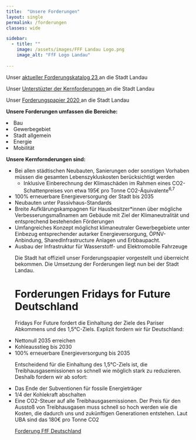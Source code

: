 ```yaml
---
title:  "Unsere Forderungen"
layout: single
permalink: /forderungen
classes: wide

sidebar:
  - title: ""
    image: /assets/images/FFF Landau Logo.png
    image_alt: "FfF Logo Landau"
    
---
```


Unser <a href="assets/pdf/Forderungskatalog Stand 01.01.23 Klimastreik Landau.pdf" target="_blank"> aktueller Forderungskatalog 23 </a> an die Stadt Landau
<a href="/assets/pdf/ForderungenLandauDez2020.pdf" target="_blank"> </a> <br>

Unser <a href="assets/pdf/Brief Forderungen Bündnis final.pdf" target="_blank"> Unterstüzter der Kernforderungen </a> an die Stadt Landau
<a href="/assets/pdf/ForderungenLandauDez2020.pdf" target="_blank"> </a> <br>

Unser <a href="/assets/pdf/ForderungenLandauDez2020.pdf" target="_blank"> Forderungspapier 2020 </a> an die Stadt Landau
<a href="/assets/pdf/ForderungenLandauDez2020.pdf" target="_blank"> </a> <br>

<p> </p>

<b> Unsere Forderungen umfassen die Bereiche: </b> 
  <li> Bau
  <li> Gewerbegebiet
  <li> Stadt allgemein
  <li> Energie
  <li> Mobilität 

<p> </p>

<b> Unsere Kernfornderungen sind: </b> <br>
<ul>
        <li>Bei allen städtischen Neubauten, Sanierungen oder sonstigen Vorhaben müssen die
        gesamten Lebenszykluskosten berücksichtigt werden
            <ul>
                <li>Inklusive Einberechnung der Klimaschäden im Rahmen eines CO2-Schattenpreises von etwa 195€ pro Tonne CO2-Äquivalente<sup>6,7</sup></li>
            </ul>
        </li>
        <li> 100% erneuerbare Energieversorgung der Stadt bis 2035
        <li> Neubauten unter Passivhaus-Standards
        <li>Breite Aufklärungskampagnen für Hausbesitzer*innen über mögliche Verbesserungsmaßnamen am Gebäude mit Ziel der Klimaneutralität und entsprechend bestehenden Förderungen</li>
        <li> Umfangreiches Konzept möglichst klimaneutraler Gewerbegebiete unter Einbezug entsprechender autarker Energieversorgung, ÖPNV-Anbindung, SharedInfrastructure Anlagen und Erbbaupacht.</li>
        <li> Ausbau der Infrastruktur für Wasserstoff- und Elektromobile Fahrzeuge</li>

<p> </p>

Die Stadt hat offiziell unser Forderungspapier vorgestellt und überreicht bekommen. Die Umsetzung der Forderungen liegt nun bei der Stadt Landau.
  
<p> </p>  
  
<h1> Forderungen Fridays for Future Deutschland </h1>
Fridays For Future fordert die Einhaltung der Ziele des Pariser Abkommens und des 1,5°C-Ziels. Explizit fordern wir für Deutschland: <br> 
<p> </p>
<li> Nettonull 2035 erreichen
<li> Kohleausstieg bis 2030
<li> 100% erneuerbare Energieversorgung bis 2035 <br>

<p> </p>  
  
Entscheidend für die Einhaltung des 1,5°C-Ziels ist, die Treibhausgasemissionen so schnell wie möglich stark zu reduzieren. Deshalb fordern wir ab sofort: <br>
<p> </p>
<li> Das Ende der Subventionen für fossile Energieträger
<li> 1/4 der Kohlekraft abschalten
<li> Eine CO2-Steuer auf alle Treibhausgasemissionen. Der Preis für den Ausstoß von Treibhausgasen muss schnell so hoch werden wie die Kosten, die dadurch uns und zukünftigen Generationen entstehen. Laut UBA sind das 180€ pro Tonne CO2 <br>
  
  <p> </p>

<a href="https://fridaysforfuture.de/forderungen/" target="_blank"> Forderung FfF Deutschland </a> <br>
